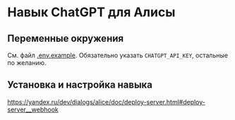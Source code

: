 # Навык ChatGPT для Алисы

## Переменные окружения
См. файл [.env.example](.env.example). Обязательно указать `CHATGPT_API_KEY`, остальные по желанию.

## Установка и настройка навыка
https://yandex.ru/dev/dialogs/alice/doc/deploy-server.html#deploy-server__webhook

